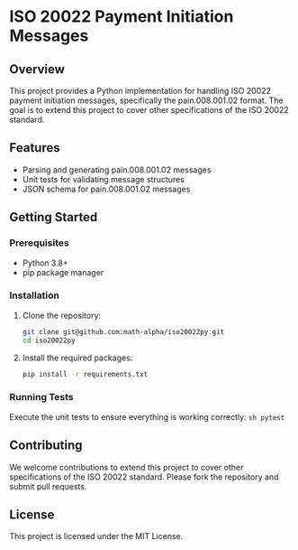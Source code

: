 # ISO 20022 Payment Initiation Messages

## Overview
This project provides a Python implementation for handling ISO 20022 payment initiation messages, specifically the pain.008.001.02 format. The goal is to extend this project to cover other specifications of the ISO 20022 standard.

## Features
- Parsing and generating pain.008.001.02 messages
- Unit tests for validating message structures
- JSON schema for pain.008.001.02 messages

## Getting Started

### Prerequisites
- Python 3.8+
- pip package manager

### Installation
1. Clone the repository:
    ```sh
    git clone git@github.com:math-alpha/iso20022py.git
    cd iso20022py
    ```
2. Install the required packages:
    ```sh
    pip install -r requirements.txt
    ```

### Running Tests
Execute the unit tests to ensure everything is working correctly:
    ```sh
    pytest
    ```

## Contributing
We welcome contributions to extend this project to cover other specifications of the ISO 20022 standard. Please fork the repository and submit pull requests.

## License
This project is licensed under the MIT License.